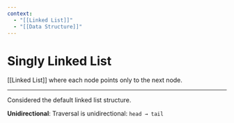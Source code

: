 ```yaml
---
context:
  - "[[Linked List]]"
  - "[[Data Structure]]"
---
```


# Singly Linked List

[[Linked List]] where each node points only to the next node.

---

Considered the default linked list structure.

**Unidirectional**: Traversal is unidirectional: `head → tail`
